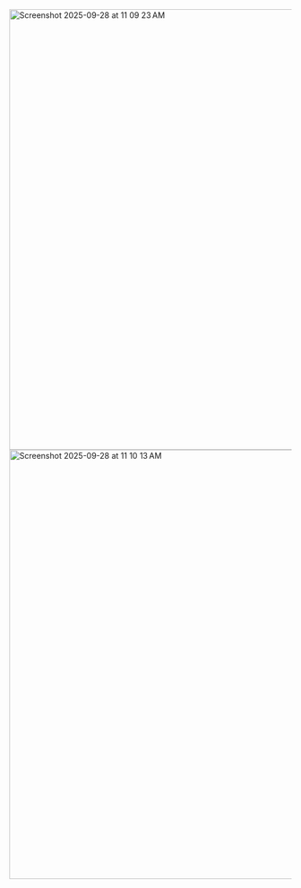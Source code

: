 <img width="1000" height="785" alt="Screenshot 2025-09-28 at 11 09 23 AM" src="https://github.com/user-attachments/assets/3c8fcb43-5038-496b-871a-612104855461" />
<img width="1323" height="765" alt="Screenshot 2025-09-28 at 11 10 13 AM" src="https://github.com/user-attachments/assets/8711365b-412c-4007-971b-689ff5652609" />
